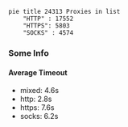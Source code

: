
```mermaid
pie title 24313 Proxies in list
    "HTTP" : 17552
    "HTTPS": 5803
    "SOCKS" : 4574
```

### Some Info
#### Average Timeout

- mixed: 4.6s
- http: 2.8s
- https: 7.6s
- socks: 6.2s